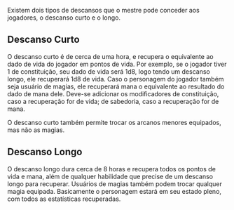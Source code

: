 Existem dois tipos de descansos que o mestre pode conceder aos jogadores, o descanso curto e o longo.

## Descanso Curto

O descanso curto é de cerca de uma hora, e recupera o equivalente ao dado de vida do jogador em pontos de vida. Por exemplo, se o jogador tiver 1 de constituição, seu dado de vida será 1d8, logo tendo um descanso longo, ele recuperará 1d8 de vida. Caso o personagem do jogador também seja usuário de magias, ele recuperará mana o equivalente ao resultado do dado de mana dele. Deve-se adicionar os modificadores de constituição, caso a recuperação for de vida; de sabedoria, caso a recuperação for de mana.

O descanso curto também permite trocar os arcanos menores equipados, mas não as magias.

## Descanso Longo

O descanso longo dura cerca de 8 horas e recupera todos os pontos de vida e mana, além de qualquer habilidade que precise de um descanso longo para recuperar. Usuários de magias também podem trocar qualquer magia equipada. Basicamente o personagem estará em seu estado pleno, com todos as estatísticas recuperadas.